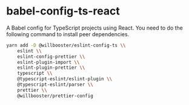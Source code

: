 # babel-config-ts-react

A Babel config for TypeScript projects using React.
You need to do the following command to install peer dependencies.

```sh
yarn add -D @willbooster/eslint-config-ts \\
    eslint \\
    eslint-config-prettier \\
    eslint-plugin-import \\
    eslint-plugin-prettier \\
    typescript \\
    @typescript-eslint/eslint-plugin \\
    @typescript-eslint/parser \\
    prettier \\
    @willbooster/prettier-config
```
